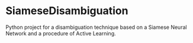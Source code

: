 # SiameseDisambiguation
Python project for a disambiguation technique based on a Siamese Neural Network and a procedure of Active Learning.
